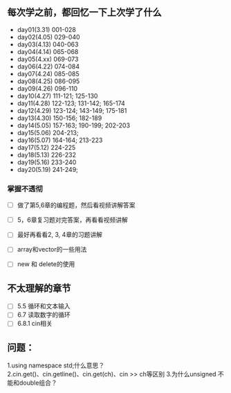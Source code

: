 ## 每次学之前，都回忆一下上次学了什么
- day01(3.31) 001-028
- day02(4.05) 029-040
- day03(4.13) 040-063
- day04(4.14) 065-068
- day05(4.xx) 069-073
- day06(4.22) 074-084
- day07(4.24) 085-085
- day08(4.25) 086-095
- day09(4.26) 096-110
- day10(4.27) 111-121; 125-130
- day11(4.28) 122-123; 131-142; 165-174
- day12(4.29) 123-124; 143-149; 175-181
- day13(4.30) 150-156; 182-189
- day14(5.05) 157-163; 190-199; 202-203
- day15(5.06) 204-213;
- day16(5.07) 164-164; 213-223
- day17(5.12) 224-225
- day18(5.13) 226-232
- day19(5.16) 233-240
- day20(5.19) 241-249; 

### 掌握不透彻
- [ ] 做了第5,6章的编程题，然后看视频讲解答案
- [ ] 5，6章复习题对完答案，再看看视频讲解
- [ ] 最好再看看2, 3, 4章的习题讲解
- [ ] array和vector的一些用法
- [ ] new 和 delete的使用


## 不太理解的章节
- [ ] 5.5 循环和文本输入
- [ ] 6.7 读取数字的循环
- [ ] 6.8.1 cin相关

## 问题：
1.using namespace std;什么意思？  
2.cin.get()、cin.getline()、cin.get(ch)、cin >> ch等区别
3.为什么unsigned 不能和double组合？





